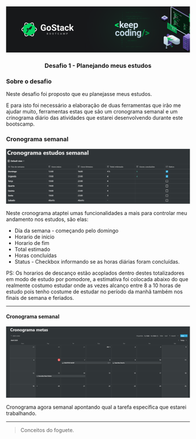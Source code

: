 <!-- # bootcamp-gostack-desafios -->
![](../images/header.png)

<h3 align="center">  Desafio 1 - Planejando meus estudos </h3>

### Sobre o desafio

Neste desafio foi proposto que eu planejasse meus estudos.

E para isto foi necessário a elaboração de duas ferramentas que irão me ajudar muito,
ferramentas estas que são um cronograma semanal e um crinograma diário das atividades que
estarei desenvolvendo durante este bootscamp.

### Cronograma semanal

![](../images/cronogramaSemanal.PNG)

Neste cronograma ataptei umas funcionalidades a mais para controlar meu andamento nos estudos, são elas:

- Dia da semana - começando pelo domingo
- Horario de inicio
- Horario de fim
- Total estimado
- Horas concluídas
- Status - Checkbox informando se as horas diárias foram concluídas.

PS: Os horarios de descanço estão acoplados dentro destes totalizadores em modo de estudo por pomodore, a estimativa foi colocada abaixo do que realmente costumo estudar onde as vezes alcanço entre 8 a 10 horas de estudo pois tenho costume de estudar no período da manhã também nos finais de semana e feriados.

---

#### Cronograma semanal

![](../images/CronMetas.PNG)

Cronograma agora semanal apontando qual a tarefa específica que estarei trabalhando.

---

> Conceitos do foguete. 
